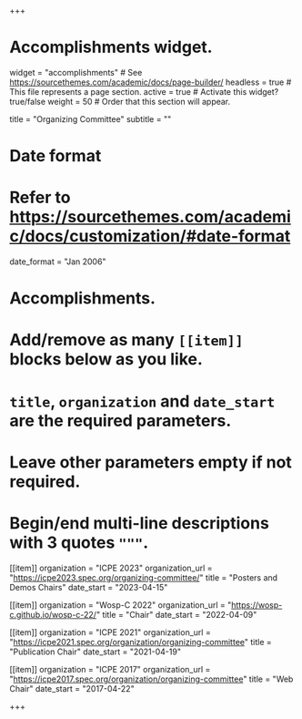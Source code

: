 +++
# Accomplishments widget.
widget = "accomplishments"  # See https://sourcethemes.com/academic/docs/page-builder/
headless = true  # This file represents a page section.
active = true  # Activate this widget? true/false
weight = 50  # Order that this section will appear.

title = "Organizing Committee"
subtitle = ""

# Date format
#   Refer to https://sourcethemes.com/academic/docs/customization/#date-format
date_format = "Jan 2006"

# Accomplishments.
#   Add/remove as many `[[item]]` blocks below as you like.
#   `title`, `organization` and `date_start` are the required parameters.
#   Leave other parameters empty if not required.
#   Begin/end multi-line descriptions with 3 quotes `"""`.

[[item]]
  organization = "ICPE 2023"
  organization_url = "https://icpe2023.spec.org/organizing-committee/"
  title = "Posters and Demos Chairs"
  date_start = "2023-04-15"

[[item]]
  organization = "Wosp-C 2022"
  organization_url = "https://wosp-c.github.io/wosp-c-22/"
  title = "Chair"
  date_start = "2022-04-09"

[[item]]
  organization = "ICPE 2021"
  organization_url = "https://icpe2021.spec.org/organization/organizing-committee"
  title = "Publication Chair"
  date_start = "2021-04-19"

[[item]]
  organization = "ICPE 2017"
  organization_url = "https://icpe2017.spec.org/organization/organizing-committee"
  title = "Web Chair"
  date_start = "2017-04-22"	

+++
